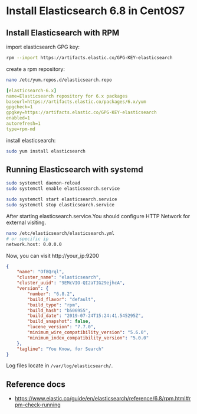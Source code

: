 # Install Elasticsearch 6.8 in CentOS7
## Install Elasticsearch with RPM
import elasticsearch GPG key:
```bash
rpm --import https://artifacts.elastic.co/GPG-KEY-elasticsearch
```

create a rpm repository:
```bash
nano /etc/yum.repos.d/elasticsearch.repo
```
```yaml
[elasticsearch-6.x]
name=Elasticsearch repository for 6.x packages
baseurl=https://artifacts.elastic.co/packages/6.x/yum
gpgcheck=1
gpgkey=https://artifacts.elastic.co/GPG-KEY-elasticsearch
enabled=1
autorefresh=1
type=rpm-md
```

install elasticsearch:
```bash
sudo yum install elasticsearch
```

## Running Elasticsearch with systemd
```bash
sudo systemctl daemon-reload
sudo systemctl enable elasticsearch.service

sudo systemctl start elasticsearch.service
sudo systemctl stop elasticsearch.service
```
After starting elasticsearch.service.You should configure HTTP Network for external visiting.
```bash
nano /etc/elasticsearch/elasticsearch.yml
# or specific ip
network.host: 0.0.0.0 
```
Now, you can visit  http://your_ip:9200
```json
{
    "name": "Of8Qrql",
    "cluster_name": "elasticsearch",
    "cluster_uuid": "9EMcVIO-QI2aTIG29ejhcA",
    "version": {
        "number": "6.8.2",
        "build_flavor": "default",
        "build_type": "rpm",
        "build_hash": "b506955",
        "build_date": "2019-07-24T15:24:41.545295Z",
        "build_snapshot": false,
        "lucene_version": "7.7.0",
        "minimum_wire_compatibility_version": "5.6.0",
        "minimum_index_compatibility_version": "5.0.0"
    },
    "tagline": "You Know, for Search"
}
```

Log files locate in `/var/log/elasticsearch/`.

## Reference docs
- https://www.elastic.co/guide/en/elasticsearch/reference/6.8/rpm.html#rpm-check-running